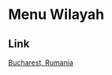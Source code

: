 # Menu Wilayah

## Link

[Bucharest, Rumania](https://github.com/gigit-pemilu/pemilu-2024-99-luar-negeri/tree/main/pilpres/hitung-suara/sub/99-luar-negeri/sub/23-bucharest-rumania/sub/01-bucharest-rumania)


